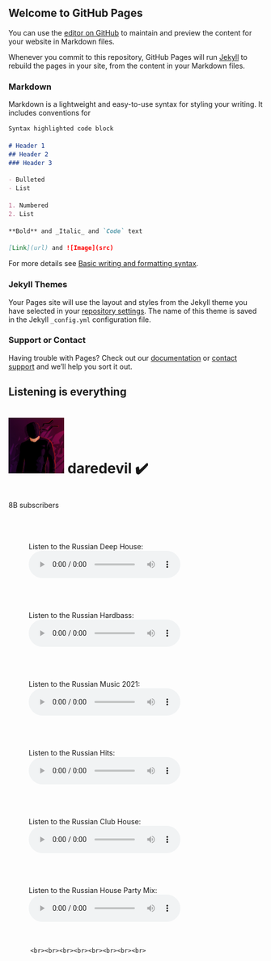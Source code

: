 ## Welcome to GitHub Pages

You can use the [editor on GitHub](https://github.com/21xlv/Muzyka/edit/gh-pages/index.md) to maintain and preview the content for your website in Markdown files.

Whenever you commit to this repository, GitHub Pages will run [Jekyll](https://jekyllrb.com/) to rebuild the pages in your site, from the content in your Markdown files.

### Markdown

Markdown is a lightweight and easy-to-use syntax for styling your writing. It includes conventions for

```markdown
Syntax highlighted code block

# Header 1
## Header 2
### Header 3

- Bulleted
- List

1. Numbered
2. List

**Bold** and _Italic_ and `Code` text

[Link](url) and ![Image](src)
```

For more details see [Basic writing and formatting syntax](https://docs.github.com/en/github/writing-on-github/getting-started-with-writing-and-formatting-on-github/basic-writing-and-formatting-syntax).

### Jekyll Themes

Your Pages site will use the layout and styles from the Jekyll theme you have selected in your [repository settings](https://github.com/21xlv/Muzyka/settings/pages). The name of this theme is saved in the Jekyll `_config.yml` configuration file.

### Support or Contact

Having trouble with Pages? Check out our [documentation](https://docs.github.com/categories/github-pages-basics/) or [contact support](https://support.github.com/contact) and we’ll help you sort it out.







## Listening is everything

<html>
<head>
<h1> <b> 
<img src="img/daredevil.jpg" alt="daredevil" style="width:110px;height:110px;"/> daredevil ✔️ </b></h1><br>
   8B subscribers 
</head>
<body>
<br><br><br>
   <section> 
    
<br>
<figure>
    <figcaption>Listen to the Russian Deep House:</figcaption>
    <audio
        controls
        src="audio/rudeep.mp3">
            Your browser does not support the
            <code>audio</code> element.
    </audio>
</figure> 
<br>
      
<br>
<figure>
    <figcaption>Listen to the Russian Hardbass:</figcaption>
    <audio
        controls
        src="audio/ruhard.mp3">
            Your browser does not support the
            <code>audio</code> element.
    </audio>
</figure> 
<br>
      
<br>
<figure>
    <figcaption>Listen to the Russian Music 2021:</figcaption>
    <audio
        controls
        src="audio/russisc.mp3">
            Your browser does not support the
            <code>audio</code> element.
    </audio>
</figure> 
<br>
      
<br>
<figure>
    <figcaption>Listen to the Russian Hits:</figcaption>
    <audio
        controls
        src="audio/ruhit.mp3">
            Your browser does not support the
            <code>audio</code> element.
    </audio>
</figure> 
<br>
      
<br>
<figure>
    <figcaption>Listen to the Russian Club House:</figcaption>
    <audio
        controls
        src="audio/ruclub.mp3">
            Your browser does not support the
            <code>audio</code> element.
    </audio>
</figure> 
<br>
      
<br>
<figure>
    <figcaption>Listen to the Russian House Party Mix:</figcaption>
    <audio
        controls
        src="audio/rumixparty.mp3">
            Your browser does not support the
            <code>audio</code> element.
    </audio>
</figure> 
<br>
     
          <br><br><br><br><br><br><br><br>
   </section>
</body>
</html> 
